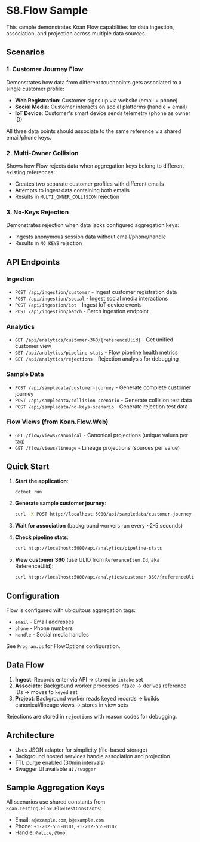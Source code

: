 # S8.Flow Sample

This sample demonstrates Koan Flow capabilities for data ingestion, association, and projection across multiple data sources.

## Scenarios

### 1. Customer Journey Flow

Demonstrates how data from different touchpoints gets associated to a single customer profile:

- **Web Registration**: Customer signs up via website (email + phone)
- **Social Media**: Customer interacts on social platforms (handle + email)
- **IoT Device**: Customer's smart device sends telemetry (phone as owner ID)

All three data points should associate to the same reference via shared email/phone keys.

### 2. Multi-Owner Collision

Shows how Flow rejects data when aggregation keys belong to different existing references:

- Creates two separate customer profiles with different emails
- Attempts to ingest data containing both emails
- Results in `MULTI_OWNER_COLLISION` rejection

### 3. No-Keys Rejection

Demonstrates rejection when data lacks configured aggregation keys:

- Ingests anonymous session data without email/phone/handle
- Results in `NO_KEYS` rejection

## API Endpoints

### Ingestion

- `POST /api/ingestion/customer` - Ingest customer registration data
- `POST /api/ingestion/social` - Ingest social media interactions
- `POST /api/ingestion/iot` - Ingest IoT device events
- `POST /api/ingestion/batch` - Batch ingestion endpoint

### Analytics

- `GET /api/analytics/customer-360/{referenceUlid}` - Get unified customer view
- `GET /api/analytics/pipeline-stats` - Flow pipeline health metrics
- `GET /api/analytics/rejections` - Rejection analysis for debugging

### Sample Data

- `POST /api/sampledata/customer-journey` - Generate complete customer journey
- `POST /api/sampledata/collision-scenario` - Generate collision test data
- `POST /api/sampledata/no-keys-scenario` - Generate rejection test data

### Flow Views (from Koan.Flow.Web)

- `GET /flow/views/canonical` - Canonical projections (unique values per tag)
- `GET /flow/views/lineage` - Lineage projections (sources per value)

## Quick Start

1. **Start the application**:

   ```bash
   dotnet run
   ```

2. **Generate sample customer journey**:

   ```bash
   curl -X POST http://localhost:5000/api/sampledata/customer-journey
   ```

3. **Wait for association** (background workers run every ~2-5 seconds)

4. **Check pipeline stats**:

   ```bash
   curl http://localhost:5000/api/analytics/pipeline-stats
   ```

5. **View customer 360** (use ULID from `ReferenceItem.Id`, aka ReferenceUlid):
   ```bash
   curl http://localhost:5000/api/analytics/customer-360/{referenceUlid}
   ```

## Configuration

Flow is configured with ubiquitous aggregation tags:

- `email` - Email addresses
- `phone` - Phone numbers
- `handle` - Social media handles

See `Program.cs` for FlowOptions configuration.

## Data Flow

1. **Ingest**: Records enter via API → stored in `intake` set
2. **Associate**: Background worker processes intake → derives reference IDs → moves to `keyed` set
3. **Project**: Background worker reads keyed records → builds canonical/lineage views → stores in view sets

Rejections are stored in `rejections` with reason codes for debugging.

## Architecture

- Uses JSON adapter for simplicity (file-based storage)
- Background hosted services handle association and projection
- TTL purge enabled (30min intervals)
- Swagger UI available at `/swagger`

## Sample Aggregation Keys

All scenarios use shared constants from `Koan.Testing.Flow.FlowTestConstants`:

- Email: `a@example.com`, `b@example.com`
- Phone: `+1-202-555-0101`, `+1-202-555-0102`
- Handle: `@alice`, `@bob`
